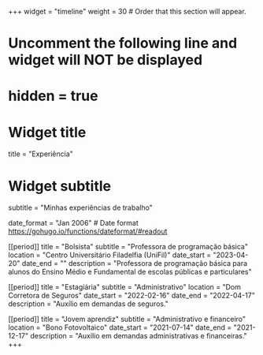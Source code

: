 +++
widget = "timeline"
weight = 30  # Order that this section will appear.

# Uncomment the following line and widget will NOT be displayed
# hidden = true

# Widget title
title = "Experiência"
# Widget subtitle
subtitle = "Minhas experiências de trabalho"

date_format = "Jan 2006" # Date format https://gohugo.io/functions/dateformat/#readout

[[period]]
  title = "Bolsista"
  subtitle = "Professora de programação básica"
  location = "Centro Universitário Filadelfia (UniFil)"
  date_start = "2023-04-20"
  date_end = ""
  description = "Professora de programação básica para alunos do Ensino Médio e Fundamental de escolas públicas e particulares"

[[period]]
  title = "Estagiária"
  subtitle = "Administrativo"
  location = "Dom Corretora de Seguros"
  date_start = "2022-02-16"
  date_end = "2022-04-17"
  description = "Auxílio em demandas de seguros."

[[period]]
  title = "Jovem aprendiz"
  subtitle = "Administrativo e financeiro"
  location = "Bono Fotovoltaico"
  date_start = "2021-07-14"
  date_end = "2021-12-17"
  description = "Auxílio em demandas administrativas e financeiras."
+++